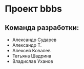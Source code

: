 # Проект bbbs

## Команда разработки:
* Александр Сударев
* Александр Т.
* Алексей Ковалев
* Татьяна Шадрина
* Владислав Уханов
